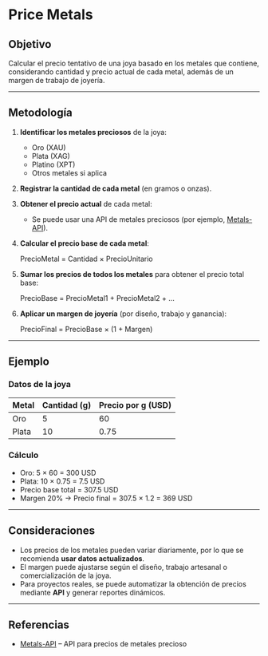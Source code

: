 # Price Metals

## Objetivo
Calcular el precio tentativo de una joya basado en los metales que contiene, considerando cantidad y precio actual de cada metal, además de un margen de trabajo de joyería.

---

## Metodología

1. **Identificar los metales preciosos** de la joya:
   - Oro (XAU)
   - Plata (XAG)
   - Platino (XPT)
   - Otros metales si aplica

2. **Registrar la cantidad de cada metal** (en gramos o onzas).

3. **Obtener el precio actual** de cada metal:
   - Se puede usar una API de metales preciosos (por ejemplo, [Metals-API](https://metals-api.com)).

4. **Calcular el precio base de cada metal**:

   PrecioMetal = Cantidad × PrecioUnitario

5. **Sumar los precios de todos los metales** para obtener el precio total base:

   PrecioBase = PrecioMetal1 + PrecioMetal2 + ...

6. **Aplicar un margen de joyería** (por diseño, trabajo y ganancia):

   PrecioFinal = PrecioBase × (1 + Margen)

---

## Ejemplo

### Datos de la joya

| Metal | Cantidad (g) | Precio por g (USD) |
|-------|--------------|------------------|
| Oro   | 5            | 60               |
| Plata | 10           | 0.75             |

### Cálculo

- Oro: 5 × 60 = 300 USD  
- Plata: 10 × 0.75 = 7.5 USD  
- Precio base total = 307.5 USD  
- Margen 20% → Precio final = 307.5 × 1.2 = 369 USD

---

## Consideraciones

- Los precios de los metales pueden variar diariamente, por lo que se recomienda **usar datos actualizados**.  
- El margen puede ajustarse según el diseño, trabajo artesanal o comercialización de la joya.  
- Para proyectos reales, se puede automatizar la obtención de precios mediante **API** y generar reportes dinámicos.

---

## Referencias

- [Metals-API](https://metals-api.com) – API para precios de metales precioso
